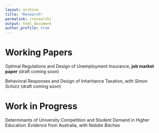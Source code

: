 ```yaml
---
layout: archive
title: "Research"
permalink: /research/
output: html_document
author_profile: true
---
```


# Working Papers
Optimal Regulations and Design of Unemployment Insurance, __job market paper__ (draft coming soon)

Behavioral Responses and Design of Inheritance Taxation, *with Simon Schürz* (draft coming soon) 


# Work in Progress
Determinants of University Competition and Student Demand in Higher Education: Evidence from Australia, *with Natalie Bachas*

